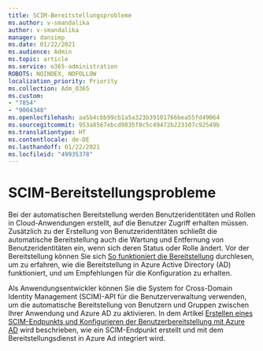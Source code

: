 ```yaml
---
title: SCIM-Bereitstellungsprobleme
ms.author: v-smandalika
author: v-smandalika
manager: dansimp
ms.date: 01/22/2021
ms.audience: Admin
ms.topic: article
ms.service: o365-administration
ROBOTS: NOINDEX, NOFOLLOW
localization_priority: Priority
ms.collection: Adm_O365
ms.custom:
- "7854"
- "9004348"
ms.openlocfilehash: aa5b4cbb99cb1a5a323b39101766bea55fd49064
ms.sourcegitcommit: 953a8567ebcd9835f8c5c49472b223107c92549b
ms.translationtype: HT
ms.contentlocale: de-DE
ms.lasthandoff: 01/22/2021
ms.locfileid: "49935378"
---
```

# <a name="scim-provisioning-issue"></a>SCIM-Bereitstellungsprobleme

Bei der automatischen Bereitstellung werden Benutzeridentitäten und Rollen in Cloud-Anwendungen erstellt, auf die Benutzer Zugriff erhalten müssen. Zusätzlich zu der Erstellung von Benutzeridentitäten schließt die automatische Bereitstellung auch die Wartung und Entfernung von Benutzeridentitäten ein, wenn sich deren Status oder Rolle ändert. Vor der Bereitstellung können Sie sich [So funktioniert die Bereitstellung](https://docs.microsoft.com/azure/active-directory/app-provisioning/how-provisioning-works) durchlesen, um zu erfahren, wie die Bereitstellung in Azure Active Directory (AD) funktioniert, und um Empfehlungen für die Konfiguration zu erhalten.

Als Anwendungsentwickler können Sie die System for Cross-Domain Identity Management (SCIM)-API für die Benutzerverwaltung verwenden, um die automatische Bereitstellung von Benutzern und Gruppen zwischen Ihrer Anwendung und Azure AD zu aktivieren. In dem Artikel [Erstellen eines SCIM-Endpunkts und Konfigurieren der Benutzerbereitstellung mit Azure AD](https://docs.microsoft.com/azure/active-directory/app-provisioning/use-scim-to-provision-users-and-groups) wird beschrieben, wie ein SCIM-Endpunkt erstellt und mit dem Bereitstellungsdienst in Azure Ad integriert wird.



